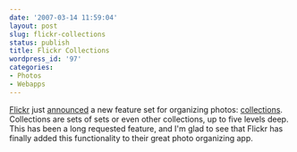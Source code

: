 ```yaml
---
date: '2007-03-14 11:59:04'
layout: post
slug: flickr-collections
status: publish
title: Flickr Collections
wordpress_id: '97'
categories:
- Photos
- Webapps
---
```


[Flickr](http://www.flickr.com/) just [announced](http://blog.flickr.com/flickrblog/2007/03/today_we_launch.html) a new feature set for organizing photos:  [collections](http://www.flickr.com/photos/third/collections/).  Collections are sets of sets or even other collections, up to five levels deep.  This has been a long requested feature, and I'm glad to see that Flickr has finally added this functionality to their great photo organizing app.

